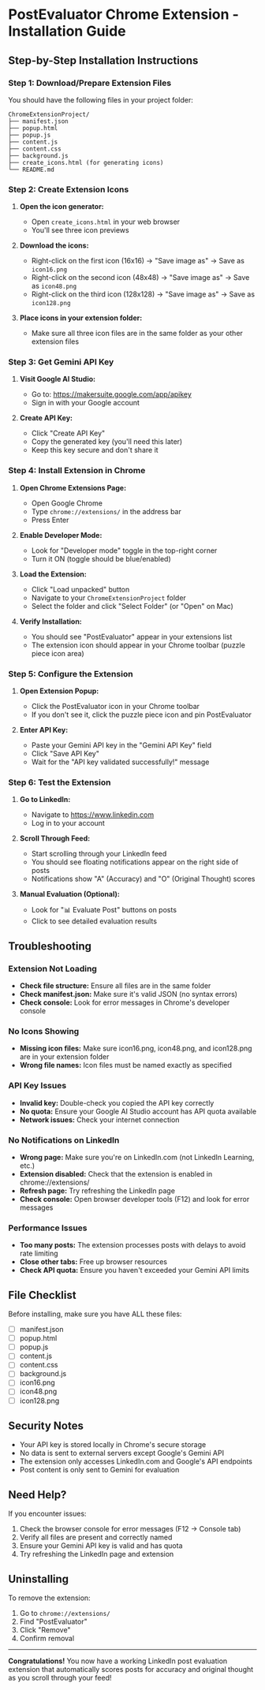 # PostEvaluator Chrome Extension - Installation Guide

## Step-by-Step Installation Instructions

### Step 1: Download/Prepare Extension Files

You should have the following files in your project folder:
```
ChromeExtensionProject/
├── manifest.json
├── popup.html
├── popup.js
├── content.js
├── content.css
├── background.js
├── create_icons.html (for generating icons)
└── README.md
```

### Step 2: Create Extension Icons

1. **Open the icon generator:**
   - Open `create_icons.html` in your web browser
   - You'll see three icon previews

2. **Download the icons:**
   - Right-click on the first icon (16x16) → "Save image as" → Save as `icon16.png`
   - Right-click on the second icon (48x48) → "Save image as" → Save as `icon48.png`
   - Right-click on the third icon (128x128) → "Save image as" → Save as `icon128.png`

3. **Place icons in your extension folder:**
   - Make sure all three icon files are in the same folder as your other extension files

### Step 3: Get Gemini API Key

1. **Visit Google AI Studio:**
   - Go to: https://makersuite.google.com/app/apikey
   - Sign in with your Google account

2. **Create API Key:**
   - Click "Create API Key"
   - Copy the generated key (you'll need this later)
   - Keep this key secure and don't share it

### Step 4: Install Extension in Chrome

1. **Open Chrome Extensions Page:**
   - Open Google Chrome
   - Type `chrome://extensions/` in the address bar
   - Press Enter

2. **Enable Developer Mode:**
   - Look for "Developer mode" toggle in the top-right corner
   - Turn it ON (toggle should be blue/enabled)

3. **Load the Extension:**
   - Click "Load unpacked" button
   - Navigate to your `ChromeExtensionProject` folder
   - Select the folder and click "Select Folder" (or "Open" on Mac)

4. **Verify Installation:**
   - You should see "PostEvaluator" appear in your extensions list
   - The extension icon should appear in your Chrome toolbar (puzzle piece icon area)

### Step 5: Configure the Extension

1. **Open Extension Popup:**
   - Click the PostEvaluator icon in your Chrome toolbar
   - If you don't see it, click the puzzle piece icon and pin PostEvaluator

2. **Enter API Key:**
   - Paste your Gemini API key in the "Gemini API Key" field
   - Click "Save API Key"
   - Wait for the "API key validated successfully!" message

### Step 6: Test the Extension

1. **Go to LinkedIn:**
   - Navigate to https://www.linkedin.com
   - Log in to your account

2. **Scroll Through Feed:**
   - Start scrolling through your LinkedIn feed
   - You should see floating notifications appear on the right side of posts
   - Notifications show "A" (Accuracy) and "O" (Original Thought) scores

3. **Manual Evaluation (Optional):**
   - Look for "📊 Evaluate Post" buttons on posts
   - Click to see detailed evaluation results

## Troubleshooting

### Extension Not Loading
- **Check file structure:** Ensure all files are in the same folder
- **Check manifest.json:** Make sure it's valid JSON (no syntax errors)
- **Check console:** Look for error messages in Chrome's developer console

### No Icons Showing
- **Missing icon files:** Make sure icon16.png, icon48.png, and icon128.png are in your extension folder
- **Wrong file names:** Icon files must be named exactly as specified

### API Key Issues
- **Invalid key:** Double-check you copied the API key correctly
- **No quota:** Ensure your Google AI Studio account has API quota available
- **Network issues:** Check your internet connection

### No Notifications on LinkedIn
- **Wrong page:** Make sure you're on LinkedIn.com (not LinkedIn Learning, etc.)
- **Extension disabled:** Check that the extension is enabled in chrome://extensions/
- **Refresh page:** Try refreshing the LinkedIn page
- **Check console:** Open browser developer tools (F12) and look for error messages

### Performance Issues
- **Too many posts:** The extension processes posts with delays to avoid rate limiting
- **Close other tabs:** Free up browser resources
- **Check API quota:** Ensure you haven't exceeded your Gemini API limits

## File Checklist

Before installing, make sure you have ALL these files:
- [ ] manifest.json
- [ ] popup.html
- [ ] popup.js
- [ ] content.js
- [ ] content.css
- [ ] background.js
- [ ] icon16.png
- [ ] icon48.png
- [ ] icon128.png

## Security Notes

- Your API key is stored locally in Chrome's secure storage
- No data is sent to external servers except Google's Gemini API
- The extension only accesses LinkedIn.com and Google's API endpoints
- Post content is only sent to Gemini for evaluation

## Need Help?

If you encounter issues:
1. Check the browser console for error messages (F12 → Console tab)
2. Verify all files are present and correctly named
3. Ensure your Gemini API key is valid and has quota
4. Try refreshing the LinkedIn page and extension

## Uninstalling

To remove the extension:
1. Go to `chrome://extensions/`
2. Find "PostEvaluator"
3. Click "Remove"
4. Confirm removal

---

**Congratulations!** You now have a working LinkedIn post evaluation extension that automatically scores posts for accuracy and original thought as you scroll through your feed!